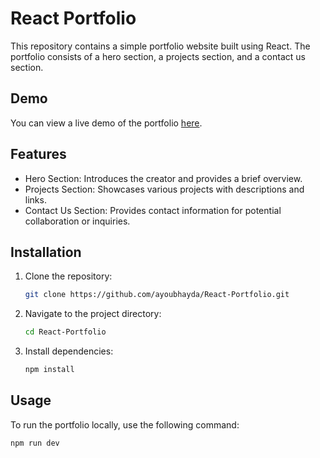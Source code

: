 # React Portfolio

This repository contains a simple portfolio website built using React. The portfolio consists of a hero section, a projects section, and a contact us section.

## Demo

You can view a live demo of the portfolio [here](https://react-portfolio-cc21c.web.app/).

## Features

- Hero Section: Introduces the creator and provides a brief overview.
- Projects Section: Showcases various projects with descriptions and links.
- Contact Us Section: Provides contact information for potential collaboration or inquiries.

## Installation

1. Clone the repository:
   ```bash
   git clone https://github.com/ayoubhayda/React-Portfolio.git

2. Navigate to the project directory:
   ```bash
   cd React-Portfolio

3. Install dependencies:
   ```bash
   npm install

## Usage

To run the portfolio locally, use the following command:
   ```bash
   npm run dev
